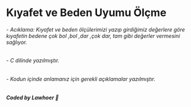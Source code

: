 # Kıyafet ve Beden Uyumu Ölçme
###### - Acıklama: Kıyafet ve beden ölçülerimizi yazıp girdiğimiz değerlere göre kıyafetin bedene çok bol ,bol ,dar ,çok dar, tam gibi değerler vermesini sağlıyor.
###### - C dilinde yazılmıştır.
###### - Kodun içinde anlamanız için gerekli açıklamalar yazılmıştır.
##### Coded by Lawhoer :slightly_smiling_face:
